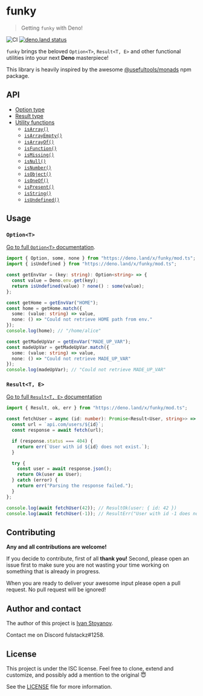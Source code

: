 # funky

> Getting `funky` with Deno!

![CI](https://github.com/ful-stackz/funky/workflows/CI/badge.svg?branch=master)
[![deno.land status](https://img.shields.io/badge/deno.land%2Fx%2Ffunky-v0.3.0-green?style=flat&logo=deno)](https://deno.land/x/funky@v0.3.0)

`funky` brings the beloved `Option<T>`, `Result<T, E>` and other functional 
utilities into your next **Deno** masterpiece!

This library is heavily inspired by the awesome
[@usefultools/monads](https://www.npmjs.com/package/@usefultools/monads) npm package.

## API

- [Option type](./lib/option)
- [Result type](./lib/result)
- [Utility functions](./lib/utils)
  - [`isArray()`](./lib/utils#isarray)
  - [`isArrayEmpty()`](./lib/utils#isarrayempty)
  - [`isArrayOf()`](./lib/utils#isarrayof)
  - [`isFunction()`](./lib/utils#isfunction)
  - [`isMissing()`](./lib/utils#ismissing)
  - [`isNull()`](./lib/utils#isnull)
  - [`isNumber()`](./lib/utils#isnumber)
  - [`isObject()`](./lib/utils#isobject)
  - [`isOneOf()`](./lib/utils#isoneof)
  - [`isPresent()`](./lib/utils#ispresent)
  - [`isString()`](./lib/utils#isstring)
  - [`isUndefined()`](./lib/utils#isundefined)

## Usage

### `Option<T>`

[Go to full `Option<T>` documentation](./lib/option).

```typescript
import { Option, some, none } from "https://deno.land/x/funky/mod.ts";
import { isUndefined } from "https://deno.land/x/funky/mod.ts";

const getEnvVar = (key: string): Option<string> => {
  const value = Deno.env.get(key);
  return isUndefined(value) ? none() : some(value);
};

const getHome = getEnvVar("HOME");
const home = getHome.match({
  some: (value: string) => value,
  none: () => "Could not retrieve HOME path from env."
});
console.log(home); // "/home/alice"

const getMadeUpVar = getEnvVar("MADE_UP_VAR");
const madeUpVar = getMadeUpVar.match({
  some: (value: string) => value,
  none: () => "Could not retrieve MADE_UP_VAR"
});
console.log(madeUpVar); // "Could not retrieve MADE_UP_VAR"
```

### `Result<T, E>`

[Go to full `Result<T, E>` documentation](./lib/result)

```typescript
import { Result, ok, err } from "https://deno.land/x/funky/mod.ts";

const fetchUser = async (id: number): Promise<Result<User, string>> => {
  const url = `api.com/users/${id}`;
  const response = await fetch(url);

  if (response.status === 404) {
    return err(`User with id ${id} does not exist.`);
  }

  try {
    const user = await response.json();
    return Ok(user as User);
  } catch (error) {
    return err("Parsing the response failed.");
  }
};

console.log(await fetchUser(42)); // ResultOk(user: { id: 42 })
console.log(await fetchUser(-1)); // ResultErr("User with id -1 does not exist.")
```

## Contributing

**Any and all contributions are welcome!**

If you decide to contribute, first of all **thank you!** Second, please open
an issue first to make sure you are not wasting your time working on something
that is already in progress.

When you are ready to deliver your awesome input please open a pull request.
No pull request will be ignored!

## Author and contact

The author of this project is [Ivan Stoyanov](https://github.com/ful-stackz).

Contact me on Discord fulstackz#1258.

## License

This project is under the ISC license. Feel free to clone, extend and customize,
and possibly add a mention to the original 😇

See the [LICENSE](./LICENSE) file for more information.
